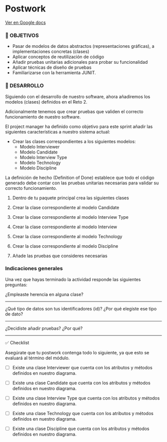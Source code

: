 # Postwork

[Ver en Google docs](https://docs.google.com/document/d/1hjAhgku2h0xnTDKSEA2dBWyz51G8g44runt4SRp4ctw/edit?usp=sharing)

### 🎯 OBJETIVOS

- Pasar de modelos de datos abstractos (representaciones gráficas), a implementaciones concretas (clases)
- Aplicar conceptos de reutilización de código
- Añadir pruebas unitarias adicionales para probar su funcionalidad
- Aplicar técnicas de diseño de pruebas 
- Familiarizarse con la herramienta JUNIT.

### 🚀 DESARROLLO

Siguiendo con el desarrollo de nuestro software, ahora añadiremos los modelos (clases) definidos en el Reto 2.

Adicionalmente tenemos que crear pruebas que validen el correcto funcionamiento de nuestro software.

El project manager ha definido como objetivo para este sprint añadir las siguientes características a nuestro sistema actual:

- Crear las clases correspondientes a los siguientes modelos:
  - Modelo Interviewer
  - Modelo Candidate
  - Modelo Interview Type
  - Modelo Technology
  - Modelo Discipline

La definición de hecho (Definition of Done) establece que todo el código generado debe contar con las pruebas unitarias necesarias para validar su correcto funcionamiento.

1. Dentro de tu paquete principal crea las siguientes clases

1. Crear la clase correspondiente al modelo Candidate

1. Crear la clase correspondiente al modelo Interview Type

1. Crear la clase correspondiente al modelo Interview

1. Crear la clase correspondiente al modelo Technology

1. Crear la clase correspondiente al modelo Discipline

1. Añade las pruebas que consideres necesarias

    

### Indicaciones generales

Una vez que hayas terminado  la actividad responde las siguientes preguntas:

¿Empleaste herencia en alguna clase?
_________________________________________________________________________________________________________________________________________________________________________________________________________________________________
¿Qué tipo de datos son tus identificadores (id)? ¿Por qué elegiste ese tipo de dato?
_________________________________________________________________________________________________________________________________________________________________________________________________________________________________

¿Decidiste añadir pruebas? ¿Por qué?
_________________________________________________________________________________________________________________________________________________________________________________________________________________________________


✅ Checklist 

Asegúrate que tu postwork contenga todo lo siguiente, ya que esto se evaluará al término del módulo.


- [ ] Existe una clase Interviewer que cuenta con los atributos y métodos definidos en nuestro diagrama.




- [ ] Existe una clase Candidate que cuenta con los atributos y métodos definidos en nuestro diagrama.




- [ ] Existe una clase Interview Type que cuenta con los atributos y métodos definidos en nuestro diagrama.




- [ ] Existe una clase Technology que cuenta con los atributos y métodos definidos en nuestro diagrama.




- [ ] Existe una clase Discipline que cuenta con los atributos y métodos definidos en nuestro diagrama.













